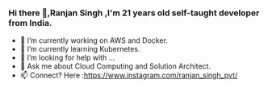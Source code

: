 ### Hi there 👋,Ranjan Singh ,I'm 21 years old self-taught developer from India.

- 🔭 I’m currently working on AWS and Docker.
- 🌱 I’m currently learning Kubernetes.
- 🤔 I’m looking for help with ...
- 💬 Ask me about Cloud Computing and Solution Architect.
- 📫 Connect? Here :https://www.instagram.com/ranjan_singh_pvt/

